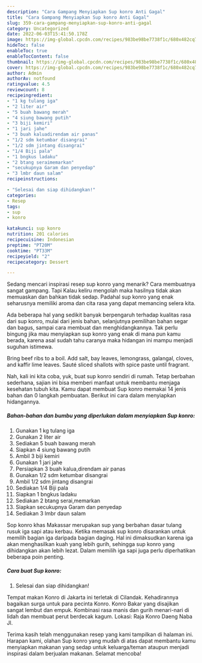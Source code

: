 ```yaml
---
description: "Cara Gampang Menyiapkan Sup konro Anti Gagal"
title: "Cara Gampang Menyiapkan Sup konro Anti Gagal"
slug: 359-cara-gampang-menyiapkan-sup-konro-anti-gagal
category: Uncategorized
date: 2022-06-03T15:41:50.178Z
image: https://img-global.cpcdn.com/recipes/983be98be7738f1c/680x482cq70/sup-konro-foto-resep-utama.jpg
hideToc: false
enableToc: true
enableTocContent: false
thumbnail: https://img-global.cpcdn.com/recipes/983be98be7738f1c/680x482cq70/sup-konro-foto-resep-utama.jpg
cover: https://img-global.cpcdn.com/recipes/983be98be7738f1c/680x482cq70/sup-konro-foto-resep-utama.jpg
author: Admin
authorAv: notfound
ratingvalue: 4.5
reviewcount: 8
recipeingredient:
- "1 kg tulang iga"
- "2 liter air"
- "5 buah bawang merah"
- "4 siung bawang putih"
- "3 biji kemiri"
- "1 jari jahe"
- "3 buah kaluadirendam air panas"
- "1/2 sdm ketumbar disangrai"
- "1/2 sdm jintang disangrai"
- "1/4 Biji pala"
- "1 bngkus ladaku"
- "2 btang seraimemarkan"
- "secukupnya Garam dan penyedap"
- "3 lmbr daun salam"
recipeinstructions:

- "Selesai dan siap dihidangkan!"
categories:
- Resep
tags:
- sup
- konro

katakunci: sup konro 
nutrition: 201 calories
recipecuisine: Indonesian
preptime: "PT20M"
cooktime: "PT33M"
recipeyield: "2"
recipecategory: Dessert

---
```



Sedang mencari inspirasi resep sup konro yang menarik? Cara membuatnya sangat gampang. Tapi Kalau keliru mengolah maka hasilnya tidak akan memuaskan dan bahkan tidak sedap. Padahal sup konro yang enak seharusnya memiliki aroma dan cita rasa yang dapat memancing selera kita.


Ada beberapa hal yang sedikit banyak berpengaruh terhadap kualitas rasa dari sup konro, mulai dari jenis bahan, selanjutnya pemilihan bahan segar dan bagus, sampai cara membuat dan menghidangkannya. Tak perlu bingung jika mau menyiapkan sup konro yang enak di mana pun kamu berada, karena asal sudah tahu caranya maka hidangan ini mampu menjadi suguhan istimewa.

Bring beef ribs to a boil. Add salt, bay leaves, lemongrass, galangal, cloves, and kaffir lime leaves. Sauté sliced shallots with spice paste until fragrant.


Nah, kali ini kita coba, yuk, buat sup konro sendiri di rumah. Tetap berbahan sederhana, sajian ini bisa memberi manfaat untuk membantu menjaga kesehatan tubuh kita. Kamu dapat membuat Sup konro memakai 14 jenis bahan dan 0 langkah pembuatan. Berikut ini cara dalam menyiapkan hidangannya.

<!--inarticleads1-->

##### Bahan-bahan dan bumbu yang diperlukan dalam menyiapkan Sup konro:

1. Gunakan 1 kg tulang iga
1. Gunakan 2 liter air
1. Sediakan 5 buah bawang merah
1. Siapkan 4 siung bawang putih
1. Ambil 3 biji kemiri
1. Gunakan 1 jari jahe
1. Persiapkan 3 buah kalua,direndam air panas
1. Gunakan 1/2 sdm ketumbar disangrai
1. Ambil 1/2 sdm jintang disangrai
1. Sediakan 1/4 Biji pala
1. Siapkan 1 bngkus ladaku
1. Sediakan 2 btang serai,memarkan
1. Siapkan secukupnya Garam dan penyedap
1. Sediakan 3 lmbr daun salam


Sop konro khas Makassar merupakan sup yang berbahan dasar tulang rusuk iga sapi atau kerbau. Ketika memasak sup konro disarankan untuk memilih bagian iga daripada bagian daging. Hal ini dimaksudkan karena iga akan menghasilkan kuah yang lebih gurih, sehingga sup konro yang dihidangkan akan lebih lezat. Dalam memilih iga sapi juga perlu diperhatikan beberapa poin penting. 

<!--inarticleads2-->

##### Cara buat Sup konro:


1. Selesai dan siap dihidangkan!

Tempat makan Konro di Jakarta ini terletak di Cilandak. Kehadirannya bagaikan surga untuk para pecinta Konro. Konro Bakar yang disajikan sangat lembut dan empuk. Kombinasi rasa manis dan gurih menari-nari di lidah dan membuat perut berdecak kagum. Lokasi: Raja Konro Daeng Naba Jl. 

Terima kasih telah menggunakan resep yang kami tampilkan di halaman ini. Harapan kami, olahan Sup konro yang mudah di atas dapat membantu kamu menyiapkan makanan yang sedap untuk keluarga/teman ataupun menjadi inspirasi dalam berjualan makanan. Selamat mencoba!
